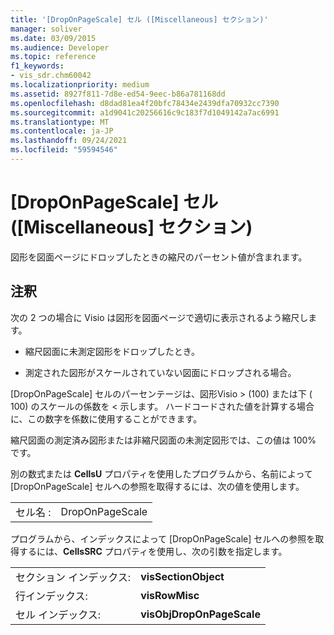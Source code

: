 ```yaml
---
title: '[DropOnPageScale] セル ([Miscellaneous] セクション)'
manager: soliver
ms.date: 03/09/2015
ms.audience: Developer
ms.topic: reference
f1_keywords:
- vis_sdr.chm60042
ms.localizationpriority: medium
ms.assetid: 8927f811-7d8e-ed54-9eec-b86a781168dd
ms.openlocfilehash: d8dad81ea4f20bfc78434e2439dfa70932cc7390
ms.sourcegitcommit: a1d9041c20256616c9c183f7d1049142a7ac6991
ms.translationtype: MT
ms.contentlocale: ja-JP
ms.lasthandoff: 09/24/2021
ms.locfileid: "59594546"
---
```

# <a name="droponpagescale-cell-miscellaneous-section"></a>[DropOnPageScale] セル ([Miscellaneous] セクション)

図形を図面ページにドロップしたときの縮尺のパーセント値が含まれます。
  
## <a name="remarks"></a>注釈

次の 2 つの場合に Visio は図形を図面ページで適切に表示されるよう縮尺します。
  
- 縮尺図面に未測定図形をドロップしたとき。
    
- 測定された図形がスケールされていない図面にドロップされる場合。
    
[DropOnPageScale] セルのパーセンテージは、図形Visio \> (100) または下 ( 100) のスケールの係数を \< 示します。 ハードコードされた値を計算する場合に、この数字を係数に使用することができます。 
  
縮尺図面の測定済み図形または非縮尺図面の未測定図形では、この値は 100% です。 
  
別の数式または **CellsU** プロパティを使用したプログラムから、名前によって [DropOnPageScale] セルへの参照を取得するには、次の値を使用します。 
  
|||
|:-----|:-----|
| セル名 :  <br/> | DropOnPageScale  <br/> |
   
プログラムから、インデックスによって [DropOnPageScale] セルへの参照を取得するには、**CellsSRC** プロパティを使用し、次の引数を指定します。 
  
|||
|:-----|:-----|
| セクション インデックス:  <br/> |**visSectionObject** <br/> |
| 行インデックス:  <br/> |**visRowMisc** <br/> |
| セル インデックス:  <br/> |**visObjDropOnPageScale** <br/> |
   

